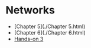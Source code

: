 # Networks

* [Chapter 5](./Chapter 5.html)
* [Chapter 6](./Chapter 6.html)
* [Hands-on 3](./hands-on3.html)

